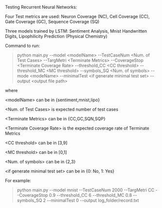 

Testing Recurrent Neural Networks: 

Four Test metrics are used: Neuron Coverage (NC), Cell Coverage (CC), Gate Coverage (GC), Sequence Coverage (SQ)

Three models trained by LSTM: Sentiment Analysis, Mnist Handwritten Digits, Lipophilicity Prediction (Physical
Chemistry)

Command to run: 

> python main.py --model \<modelName> --TestCaseNum \<Num. of Test Cases> --TargMetri \<Terminate Metrics> --CoverageStop \<Terminate Coverage Rate> --threshold_CC \<CC threshold> --threshold_MC \<MC threshold> --symbols_SQ \<Num. of symbols> --mode \<modeName> --minimalTest \<if generate minimal test set> -- output \<output file path>

where 

\<modelName> can be in {sentiment,mnist,lipo}

\<Num. of Test Cases> is expected number of test cases

\<Terminate Metrics> can be in {CC,GC,SQN,SQP}

\<Terminate Coverage Rate> is the expected coverage rate of Terminate Metrics
  
\<CC threshold> can be in [3,9]  

\<MC threshold> can be in [0,1]

\<Num. of symbols> can be in {2,3}

\<if generate minimal test set> can be in {0: No, 1: Yes}

For example: 

> python main.py --model mnist --TestCaseNum 2000 --TargMetri CC --CoverageStop 0.9 --threshold_CC 6 --threshold_MC 0.8 --symbols_SQ 2 --minimalTest 0 --output log_folder/record.txt
